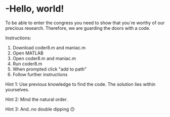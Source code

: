 # -Hello, world! 
To be able to enter the congress you need to show that you´re worthy of our precious research. Therefore, we are guarding the doors with a code.

Instructions:
1. Download coder8.m and maniac.m
2. Open MATLAB
3. Open coder8.m and maniac.m
4. Run coder8.m
5. When prompted click "add to path"
6. Follow further instructions

Hint 1: Use previous knowledge to find the code. The solution lies within yourselves. 

Hint 2: Mind the natural order. 

Hint 3: And..no double dipping 🙃
